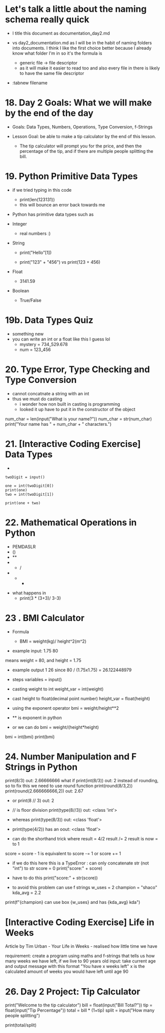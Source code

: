 # Let's talk a little about the naming schema really quick 
* I title this document as documentation_day2.md 
* vs day2_documentation.md as I will be in the habit of naming folders into documents. I think I like the first choice better because I already know what folder I'm in so it's the formula is 
    * generic file -> file descriptor 
    * as it will make it easier to read too and also every file in there is likely to have the same file descriptor 


* :tabnew filename 


# 18. Day 2 Goals: What we will make by the end of the day 

* Goals: Data Types, Numbers, Operations, Type Conversion, f-Strings 

* Lesson Goal: be able to make a tip calculator by the end of this lesson. 
    * The tip calculator will prompt you for the price, and then the percentage of the tip, and if there are multiple people splitting the bill. 


# 19. Python Primitive Data Types

* if we tried typing in this code 
    * print(len(123131)) 
    * this will bounce an error back towards me 

* Python has primitive data types such as 

* Integer 
    * real numbers :) 

* String 
    * print("Hello"[1])

    * print("123" + "456") vs print(123 + 456) 


* Float 
    * 3141.59 

* Boolean 
    * True/False 

# 19b. Data Types Quiz 
* something new 
* you can write an int or a float like this I guess lol 
    * mystery = 734_529.678 
    * num = 123_456 

# 20. Type Error, Type Checking and Type Conversion 
* cannot concatnate a string with an int
* thus we must do casting
    * i wonder how non built in casting is programming 
    * looked it up have to put it in the constructor of the object 

num_char = len(input("What is your name?"))
num_char = str(num_char)
print("Your name has " + num_char + " characters.")

# 21. [Interactive Coding Exercise] Data Types 
* 
```
twoDigit = input()

one = int(twoDigit[0])
print(one)
two = int(twoDigit[1])

print(one + two)

```

# 22. Mathematical Operations in Python 

- PEMDASLR 
- () 
- ** 
- * / 
- + - 

* what happens in 
    * print(3 * (3+3)/ 3-3)


# 23 . BMI Calculator 

- Formula
    - BMI = weight(kg)/ height^2(m^2)

- example input: 
    1.75
    80

means weight = 80, and height = 1.75 

- example output 1
    26
since 80 / (1.75x1.75) = 26.122448979

- steps 
variables = input()
- casting weight to int 
weight_var = int(weight)
- cast height to float(decimal point number)
height_var = float(height)
- using the exponent operator
bmi = weight/height**2 
- ** is exponent in python 
- or we can do 
bmi = weight/(height*height)

bmi = int(bmi)
print(bmi)


# 24. Number Manipulation and F Strings in Python

print(8/3) 
out: 2.66666666
what if print(int(8/3))
out: 2
instead of rounding, so to fix this we need to use round function
print(round(8/3,2))
print(round(2.666666666,2))
out: 2.67
- or 
print(8 // 3)
out: 2 
- // is floor division 
print(type(8//3))
out: <class 'int'> 
- whereas
print(type(8/3))
out: <class 'float'>
- print(type(4/2))
has an oout: <class 'float'>    

- can do the shorthand trick where 
result = 4/2
result /= 2 
result is now = to 1 

score = score - 1 
is equivalent to 
score -= 1
or score += 1 

- if we do this here this is a TypeError : can only concatenate str (not "int") to str
score = 0 
print("score:" + score)

- have to do this
print("score:" + str(score))

- to avoid this problem can use f strings 
w_uses = 2 
champion = "shaco" 
kda_avg = 2.2

print(f"{champion} can use box {w_uses} and has {kda_avg} kda")




# [Interactive Coding Exercise] Life in Weeks 

Article by Tim Urban - Your Life in Weeks 
    - realised how little time we have 

requirement: create a program using maths and f-strings that tells us how many weeks we have left, if we live to 90 years old 
input: take current age and output message with this format 
"You have x weeks left" 
x is the calculated amount of weeks you would have left until age 90 

# 26. Day 2 Project: Tip Calculator 
print("Welcome to the tip calculator")
bill = float(input("Bill Total?"))
tip = float(input("Tip Percentage"))
total = bill * (1+tip)
split = input("How many people splitting")

print(total/split)


